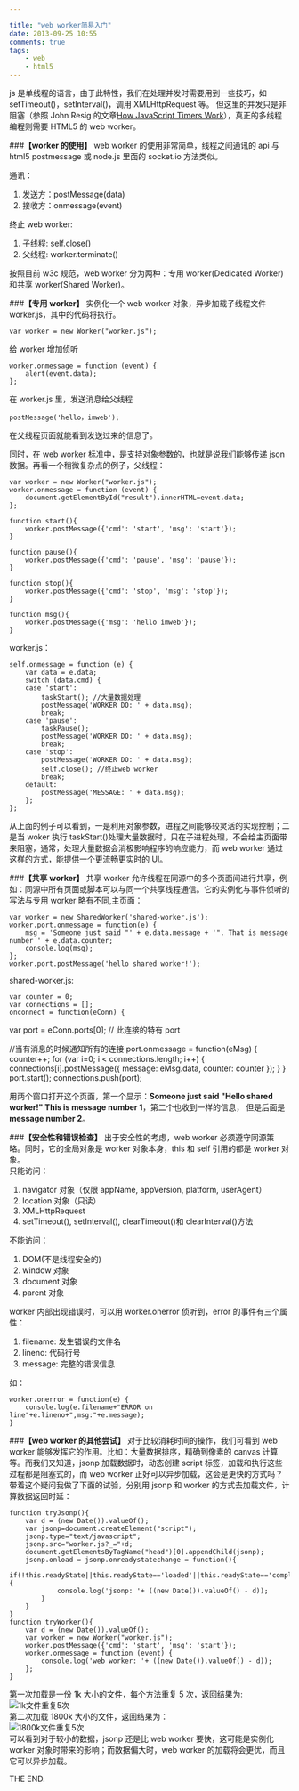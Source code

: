 ```yaml
---

title: "web worker简易入门"
date: 2013-09-25 10:55
comments: true
tags: 
	- web 
	- html5
---
```


js 是单线程的语言，由于此特性，我们在处理并发时需要用到一些技巧，如 setTimeout()，setInterval()，调用 XMLHttpRequest 等。
但这里的并发只是非阻塞（参照 John Resig 的文章[How JavaScript Timers Work](http://ejohn.org/blog/how-javascript-timers-work/)），真正的多线程编程则需要 HTML5 的 web worker。

<!-- more -->

###**【worker 的使用】**
web worker 的使用非常简单，线程之间通讯的 api 与 html5 postmessage 或 node.js 里面的 socket.io 方法类似。

通讯：

1. 发送方：postMessage(data)
2. 接收方：onmessage(event)

终止 web worker:

1. 子线程: self.close()
2. 父线程: worker.terminate()

按照目前 w3c 规范，web worker 分为两种：专用 worker(Dedicated Worker)和共享 worker(Shared Worker)。

<!--more-->

###**【专用 worker】**
实例化一个 web worker 对象，异步加载子线程文件 worker.js，其中的代码将执行。

    var worker = new Worker("worker.js");

给 worker 增加侦听

    worker.onmessage = function (event) {
        alert(event.data);
    };

在 worker.js 里，发送消息给父线程

    postMessage('hello，imweb');

在父线程页面就能看到发送过来的信息了。

同时，在 web worker 标准中，是支持对象参数的，也就是说我们能够传递 json 数据。再看一个稍微复杂点的例子，父线程：

    var worker = new Worker("worker.js");
    worker.onmessage = function (event) {
    	document.getElementById("result").innerHTML=event.data;
    };

    function start(){
    	worker.postMessage({'cmd': 'start', 'msg': 'start'});
    }

    function pause(){
    	worker.postMessage({'cmd': 'pause', 'msg': 'pause'});
    }

    function stop(){
    	worker.postMessage({'cmd': 'stop', 'msg': 'stop'});
    }

    function msg(){
    	worker.postMessage({'msg': 'hello imweb'});
    }

worker.js：

    self.onmessage = function (e) {
    	var data = e.data;
      	switch (data.cmd) {
        case 'start':
        	taskStart(); //大量数据处理
          	postMessage('WORKER DO: ' + data.msg);
          	break;
        case 'pause':
        	taskPause();
          	postMessage('WORKER DO: ' + data.msg);
          	break;
        case 'stop':
          	postMessage('WORKER DO: ' + data.msg);
          	self.close(); //终止web worker
          	break;
        default:
          	postMessage('MESSAGE: ' + data.msg);
      	};
    };

从上面的例子可以看到，一是利用对象参数，进程之间能够较灵活的实现控制；二是当 woker 执行 taskStart()处理大量数据时，只在子进程处理，不会给主页面带来阻塞，通常，处理大量数据会消极影响程序的响应能力，而 web worker 通过这样的方式，能提供一个更流畅更实时的 UI。

###**【共享 worker】**
共享 worker 允许线程在同源中的多个页面间进行共享，例如：同源中所有页面或脚本可以与同一个共享线程通信。它的实例化与事件侦听的写法与专用 worker 略有不同,主页面：

    var worker = new SharedWorker('shared-worker.js');
    worker.port.onmessage = function(e) {
        msg = 'Someone just said "' + e.data.message + '". That is message number ' + e.data.counter;
        console.log(msg);
    };
    worker.port.postMessage('hello shared worker!');

shared-worker.js:

    var counter = 0;
    var connections = [];
    onconnect = function(eConn) {

var port = eConn.ports[0]; // 此连接的特有 port

//当有消息的时候通知所有的连接
port.onmessage = function(eMsg) {
counter++;
for (var i=0; i < connections.length; i++) {
connections[i].postMessage({
message: eMsg.data,
counter: counter
});
}
}
port.start();
connections.push(port);

用两个窗口打开这个页面，第一个显示：**Someone just said "Hello shared worker!" This is message number 1**，第二个也收到一样的信息，
但是后面是**message number 2**。

###**【安全性和错误检查】**
出于安全性的考虑，web worker 必须遵守同源策略。同时，它的全局对象是 worker 对象本身，this 和 self 引用的都是 worker 对象。  
只能访问：

1. navigator 对象（仅限 appName, appVersion, platform, userAgent）
2. location 对象（只读）
3. XMLHttpRequest
4. setTimeout(), setInterval(), clearTimeout()和 clearInterval()方法

不能访问：

1. DOM(不是线程安全的)
2. window 对象
3. document 对象
4. parent 对象

worker 内部出现错误时，可以用 worker.onerror 侦听到，error 的事件有三个属性：

1. filename: 发生错误的文件名
2. lineno: 代码行号
3. message: 完整的错误信息

如：

    worker.onerror = function(e) {
    	console.log(e.filename+"ERROR on line"+e.lineno+",msg:"+e.message);
    }

###**【web worker 的其他尝试】**
对于比较消耗时间的操作，我们可看到 web worker 能够发挥它的作用。比如：大量数据排序，精确到像素的 canvas 计算等。而我们又知道，jsonp 加载数据时，动态创建 script 标签，加载和执行这些过程都是阻塞式的，而 web worker 正好可以异步加载，这会是更快的方式吗？带着这个疑问我做了下面的试验，分别用 jsonp 和 worker 的方式去加载文件，计算数据返回时延：

    function tryJsonp(){
    	var d = (new Date()).valueOf();
    	var jsonp=document.createElement("script");
        jsonp.type="text/javascript";
        jsonp.src="worker.js?_="+d;
        document.getElementsByTagName("head")[0].appendChild(jsonp);
        jsonp.onload = jsonp.onreadystatechange = function(){
    	   	if(!this.readyState||this.readyState=='loaded'||this.readyState=='complete'){
    	   		console.log('jsonp: '+ ((new Date()).valueOf() - d));
    		}
    	}
    }
    function tryWorker(){
    	var d = (new Date()).valueOf();
    	var worker = new Worker("worker.js");
    	worker.postMessage({'cmd': 'start', 'msg': 'start'});
    	worker.onmessage = function (event) {
    		console.log('web worker: '+ ((new Date()).valueOf() - d));
    	};
    }

第一次加载是一份 1k 大小的文件，每个方法重复 5 次，返回结果为:  
![1k文件重复5次](/assets/blogImg/web_worker1.png)  
第二次加载 1800k 大小的文件，返回结果为：  
![1800k文件重复5次](/assets/blogImg/web_worker2.png)  
可以看到对于较小的数据，jsonp 还是比 web worker 要快，这可能是实例化 worker 对象时带来的影响；而数据偏大时，web worker 的加载将会更优，而且它可以异步加载。

THE END.
